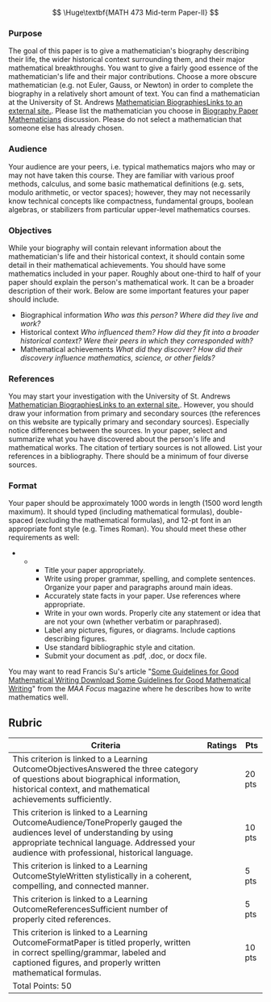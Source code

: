 $$
\Huge\textbf{MATH 473 Mid-term Paper-II}
$$

### Purpose

The goal of this paper is to give a mathematician's biography describing their life, the wider historical context surrounding them, and their major mathematical breakthroughs. You want to give a fairly good essence of the mathematician's life and their major contributions. Choose a more obscure mathematician (e.g. not Euler, Gauss, or Newton) in order to complete the biography in a relatively short amount of text. You can find a mathematician at the University of St. Andrews [Mathematician BiographiesLinks to an external site.](https://mathshistory.st-andrews.ac.uk/Biographies/). Please list the mathematician you choose in [Biography Paper Mathematicians](https://canvas.wisc.edu/courses/386563/discussion_topics/1761502) discussion. Please do not select a mathematician that someone else has already chosen.

 

### Audience

Your audience are your peers, i.e. typical mathematics majors who may or may not have taken this course. They are familiar with various proof methods, calculus, and some basic mathematical definitions (e.g. sets, modulo arithmetic, or vector spaces); however, they may not necessarily know technical concepts like compactness, fundamental groups, boolean algebras, or stabilizers from particular upper-level mathematics courses.

 

### Objectives

While your biography will contain relevant information about the mathematician's life and their historical context, it should contain some detail in their mathematical achievements. You should have some mathematics included in your paper. Roughly about one-third to half of your paper should explain the person's mathematical work. It can be a broader description of their work. Below are some important features your paper should include.

* Biographical information *Who was this person? Where did they live and work?*
* Historical context *Who influenced them? How did they fit into a broader historical context? Were their peers in which they corresponded with?*
* Mathematical achievements *What did they discover? How did their discovery influence mathematics, science, or other fields?*

 

### References

You may start your investigation with the University of St. Andrews [Mathematician BiographiesLinks to an external site.](https://mathshistory.st-andrews.ac.uk/Biographies/). However, you should draw your information from primary and secondary sources (the references on this website are typically primary and secondary sources). Especially notice differences between the sources. In your paper, select and summarize what you have discovered about the person's life and mathematical works. The citation of tertiary sources is not allowed. List your references in a bibliography. There should be a minimum of four diverse sources.

 

### Format

Your paper should be approximately 1000 words in length (1500 word length maximum). It should typed (including mathematical formulas), double-spaced (excluding the mathematical formulas), and 12-pt font in an appropriate font style (e.g. Times Roman). You should meet these other requirements as well:

* * * Title your paper appropriately.
    * Write using proper grammar, spelling, and complete sentences. Organize your paper and paragraphs around main ideas.
    * Accurately state facts in your paper. Use references where appropriate.
    * Write in your own words. Properly cite any statement or idea that are not your own (whether verbatim or paraphrased).
    * Label any pictures, figures, or diagrams. Include captions describing figures.
    * Use standard bibliographic style and citation.
    * Submit your document as .pdf, .doc, or docx file.

You may want to read Francis Su's article "[Some Guidelines for Good Mathematical Writing](https://canvas.wisc.edu/courses/386563/files/36768988/download)[ Download Some Guidelines for Good Mathematical Writing](https://canvas.wisc.edu/courses/386563/files/36768988/download?download_frd=1)" from the *MAA Focus* magazine where he describes how to write mathematics well.

 

## Rubric

| Criteria                                                     | Ratings | Pts    |
| ------------------------------------------------------------ | ------- | ------ |
| This criterion is linked to a Learning OutcomeObjectivesAnswered the three category of questions about biographical information, historical context, and mathematical achievements sufficiently. |         | 20 pts |
| This criterion is linked to a Learning OutcomeAudience/ToneProperly gauged the audiences level of understanding by using appropriate technical language. Addressed your audience with professional, historical language. |         | 10 pts |
| This criterion is linked to a Learning OutcomeStyleWritten stylistically in a coherent, compelling, and connected manner. |         | 5 pts  |
| This criterion is linked to a Learning OutcomeReferencesSufficient number of properly cited references. |         | 5 pts  |
| This criterion is linked to a Learning OutcomeFormatPaper is titled properly, written in correct spelling/grammar, labeled and captioned figures, and properly written mathematical formulas. |         | 10 pts |
| Total Points: 50                                             |         |        |